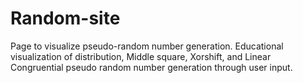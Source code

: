 # Random-site
Page to visualize pseudo-random number generation.
Educational visualization of distribution, Middle square, Xorshift, and Linear Congruential pseudo random number generation through user input.
